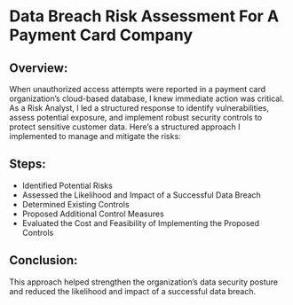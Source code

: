 # Data Breach Risk Assessment For A Payment Card Company

<h2>Overview:</h2>
When unauthorized access attempts were reported in a payment card organization’s cloud-based database, I knew immediate action was critical. As a Risk Analyst, I led a structured response to identify vulnerabilities, assess potential exposure, and implement robust security controls to protect sensitive customer data. Here’s a structured approach I implemented to manage and mitigate the risks: 

<br />
<h2>Steps:</h2>

- Identified Potential Risks 
- Assessed the Likelihood and Impact of a Successful Data Breach
- Determined Existing Controls
- Proposed Additional Control Measures
- Evaluated the Cost and Feasibility of Implementing the Proposed Controls

<h2>Conclusion:</h2>

This approach helped strengthen the organization’s data security posture and reduced the likelihood and impact of a successful data breach.
